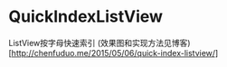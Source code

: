 ﻿# QuickIndexListView
ListView按字母快速索引
(效果图和实现方法见博客)[http://chenfuduo.me/2015/05/06/quick-index-listview/]
